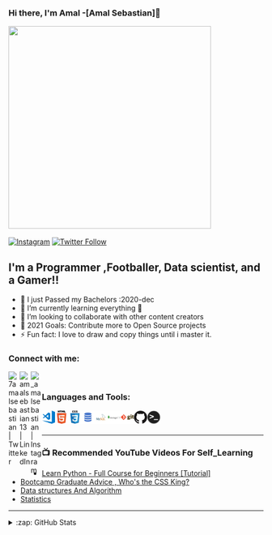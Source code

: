 ### Hi there, I'm Amal -[Amal Sebastian]👋

<img src="https://media.giphy.com/media/vFKqnCdLPNOKc/giphy.gif" width="400" height="400" />

[![Instagram](https://img.shields.io/website?label=Instagram&style=for-the-badge&url=https%3A%2F%2Finstagram.com/_amalsebastian)](https://instagram.com/_amalsebastian)
[![Twitter Follow](https://img.shields.io/twitter/follow/7amalsebastian?color=1DA1F2&logo=twitter&style=for-the-badge)](https://twitter.com/intent/follow?original_referer=https%3A%2F%2Fgithub.com%2F7amalsebastian&screen_name=amalsebastian)

## I'm a Programmer ,Footballer, Data scientist, and a Gamer!!

- 🔭 I just Passed my Bachelors :2020-dec
- 🌱 I’m currently learning everything 🤣
- 👯 I’m looking to collaborate with other content creators
- 🥅 2021 Goals: Contribute more to Open Source projects
- ⚡ Fun fact: I love to draw and copy things until i master it.

### Connect with me:

[<img align="left" alt="7amalsebastian | Twitter" width="22px" src="https://cdn.jsdelivr.net/npm/simple-icons@v3/icons/twitter.svg" />][twitter]
[<img align="left" alt="amalsebastian13 | LinkedIn" width="22px" src="https://cdn.jsdelivr.net/npm/simple-icons@v3/icons/linkedin.svg" />][linkedin]
[<img align="left" alt="_amalsebastian | Instagram" width="22px" src="https://cdn.jsdelivr.net/npm/simple-icons@v3/icons/instagram.svg" />][instagram]

<br />

### Languages and Tools:

<img align="left" alt="Visual Studio Code" width="26px" src="https://raw.githubusercontent.com/github/explore/80688e429a7d4ef2fca1e82350fe8e3517d3494d/topics/visual-studio-code/visual-studio-code.png" />
<img align="left" alt="HTML5" width="26px" src="https://raw.githubusercontent.com/github/explore/80688e429a7d4ef2fca1e82350fe8e3517d3494d/topics/html/html.png" />
<img align="left" alt="CSS3" width="26px" src="https://raw.githubusercontent.com/github/explore/80688e429a7d4ef2fca1e82350fe8e3517d3494d/topics/css/css.png" />
<img align="left" alt="SQL" width="26px" src="https://raw.githubusercontent.com/github/explore/80688e429a7d4ef2fca1e82350fe8e3517d3494d/topics/sql/sql.png" />
<img align="left" alt="MySQL" width="26px" src="https://raw.githubusercontent.com/github/explore/80688e429a7d4ef2fca1e82350fe8e3517d3494d/topics/mysql/mysql.png" />
<img align="left" alt="MongoDB" width="26px" src="https://raw.githubusercontent.com/github/explore/80688e429a7d4ef2fca1e82350fe8e3517d3494d/topics/mongodb/mongodb.png" />
<img align="left" alt="Git" width="26px" src="https://raw.githubusercontent.com/github/explore/80688e429a7d4ef2fca1e82350fe8e3517d3494d/topics/git/git.png" />
<img align="left" alt="GitHub" width="26px" src="https://raw.githubusercontent.com/github/explore/78df643247d429f6cc873026c0622819ad797942/topics/github/github.png" />
<img align="left" alt="Terminal" width="26px" src="https://raw.githubusercontent.com/github/explore/80688e429a7d4ef2fca1e82350fe8e3517d3494d/topics/terminal/terminal.png" />


<br />
<br />

---

### 📺 Recommended YouTube Videos For Self_Learning

<!-- YOUTUBE:START -->
- [ Learn Python - Full Course for Beginners [Tutorial]](https://youtube.com/playlist?list=PLWKjhJtqVAbnqBxcdjVGgT3uVR10bzTEB)
- [Bootcamp Graduate Advice , Who's the CSS King? ](https://www.youtube.com/watch?v=F6KzVOrhEXw)
- [Data structures And Algorithm ](https://youtube.com/playlist?list=PLu0W_9lII9ahIappRPN0MCAgtOu3lQjQi)
- [Statistics ](https://youtu.be/Vfo5le26IhY)

<!-- YOUTUBE:END -->

---

<details>
  <summary>:zap: GitHub Stats</summary>

  <img align="left" alt="Amal Sebastian's GitHub Stats" src="https://github-readme-stats.vercel.app/api?username=amalsebastian7&show_icons=true&hide_border=true" />

</details>

[twitter]: https://twitter.com/7amalsebastian
[instagram]: https://instagram.com/_amalsebastian
[linkedin]: https://linkedin.com/in/amalsebastian13
